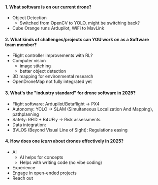 #### 1. What software is on our current drone?

- Object Detection
	- Switched from OpenCV to YOLO, might be switching back?
- Cube Orange runs Ardupilot, WiFi to MavLink
#### 2. What kinds of challenges/projects can YOU work on as a Software team member?

- Flight controller improvements with RL?
- Computer vision
	- image stitching
	- better object detection
- 3D mapping for environmental research
- OpenDroneMap not fully integrated yet
#### 3. What's the "industry standard" for drone software in 2025?

- Flight software: Ardupilot/Betaflight -> PX4
- Autonomy: YOLO -> SLAM (Simultaneous Localization And Mapping), pathplanning
- Safety: RFID + B4UFly -> Risk assessments
- Data integration:
- BVLOS (Beyond Visual Line of Sight): Regulations easing
#### 4. How does one *learn* about drones effectively in 2025?

- AI
	- AI helps for concepts
	- Helps with writing code (no vibe coding)
- Experience
- Engage in open-ended projects
- Reach out
